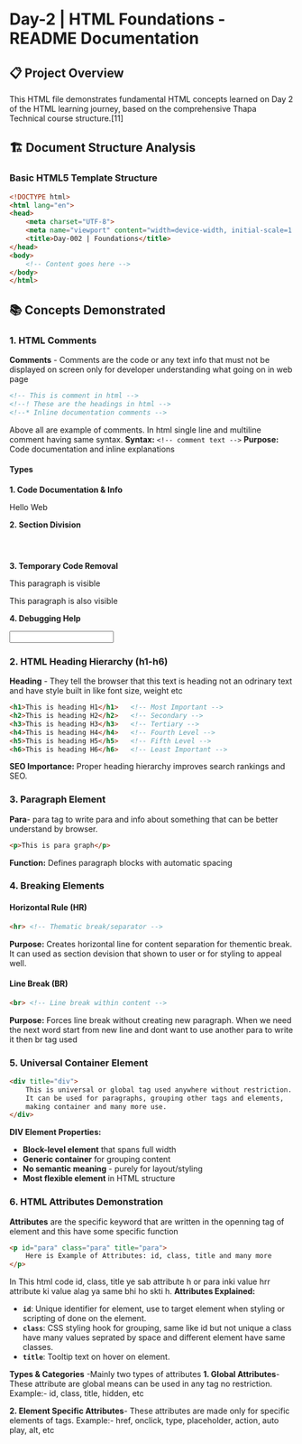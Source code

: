# Day-2 | HTML Foundations - README Documentation

## 📋 Project Overview
This HTML file demonstrates fundamental HTML concepts learned on Day 2 of the HTML learning journey, based on the comprehensive Thapa Technical course structure.[11]

## 🏗️ Document Structure Analysis

### Basic HTML5 Template Structure
```html
<!DOCTYPE html>
<html lang="en">
<head>
    <meta charset="UTF-8">
    <meta name="viewport" content="width=device-width, initial-scale=1.0">
    <title>Day-002 | Foundations</title>
</head>
<body>
    <!-- Content goes here -->
</body>
</html>
```

## 📚 Concepts Demonstrated

### 1. HTML Comments
**Comments** - Comments are the code or any text info that must not be displayed on screen only for developer understanding what going on in web page
```html
<!-- This is comment in html -->
<!--! These are the headings in html -->
<!--* Inline documentation comments -->
```
Above all are example of comments.
In html single line and multiline comment having same syntax.
**Syntax:** `<!-- comment text -->`
**Purpose:** Code documentation and inline explanations

#### Types
**1. Code Documentation & Info**
<!-- Header Start Here -->

<p>Hello Web</p> <!-- This is first para -->

**2. Section Division**
<!-- ========== HEADER SECTION ========== -->
<header></header>

<!-- ========== MAIN CONTENT ========== -->
<main></main>

<!-- ========== FOOTER SECTION ========== -->
<footer></footer>


**3. Temporary Code Removal**
<p>This paragraph is visible</p>
<!-- 
<p>This paragraph is hidden for testing</p>
<button>Hidden button</button>
-->
<p>This paragraph is also visible</p>

**4. Debugging Help**
<!-- TODO: Add form validation here -->
<form>
  <!-- FIXME: Email validation not working -->
  <input type="email" name="email">
</form>



### 2. HTML Heading Hierarchy (h1-h6)
**Heading** - They tell the browser that this text is heading not an odrinary text and have style built in like font size, weight etc
```html
<h1>This is heading H1</h1>   <!-- Most Important -->
<h2>This is heading H2</h2>   <!-- Secondary -->
<h3>This is heading H3</h3>   <!-- Tertiary -->
<h4>This is heading H4</h4>   <!-- Fourth Level -->
<h5>This is heading H5</h5>   <!-- Fifth Level -->
<h6>This is heading H6</h6>   <!-- Least Important -->
```
**SEO Importance:** Proper heading hierarchy improves search rankings and SEO.


### 3. Paragraph Element
**Para**- para tag to write para  and info about something that can be better understand by browser.
```html
<p>This is para graph</p>
```
**Function:** Defines paragraph blocks with automatic spacing


### 4. Breaking Elements

#### Horizontal Rule (HR)
```html
<hr> <!-- Thematic break/separator -->
```
**Purpose:** Creates horizontal line for content separation for thementic break. It can used as section devision that shown to user or for styling to appeal well.


#### Line Break (BR)  
```html
<br> <!-- Line break within content -->
```
**Purpose:** Forces line break without creating new paragraph. When we need the next word start from new line and dont want to use another para to write it then br tag used


### 5. Universal Container Element
```html
<div title="div">
    This is universal or global tag used anywhere without restriction.
    It can be used for paragraphs, grouping other tags and elements,
    making container and many more use.
</div>
```

**DIV Element Properties:**
- **Block-level element** that spans full width
- **Generic container** for grouping content
- **No semantic meaning** - purely for layout/styling
- **Most flexible element** in HTML structure


### 6. HTML Attributes Demonstration
**Attributes** are the specific keyword that are written in the openning tag of element and this have some specific function 
```html
<p id="para" class="para" title="para">
    Here is Example of Attributes: id, class, title and many more
</p>
```
In This html code id, class, title ye sab attribute h or para inki value hrr attribute ki value alag ya same bhi ho skti h.
**Attributes Explained:**
- **`id`**: Unique identifier for element, use to target element when styling or scripting of done on the element.
- **`class`**: CSS styling hook for grouping, same like id but not unique a class have many values seprated by space and different element have same classes.
- **`title`**: Tooltip text on hover on element.

**Types & Categories** -Mainly two types of attributes
**1. Global Attributes**- These attribute are global means can be used in any tag no restriction.
Example:-  id, class, title, hidden, etc 

**2. Element Specific Attributes**- These attributes are made only for specific elements of tags.
Example:- href, onclick, type, placeholder, action, auto play, alt, etc

